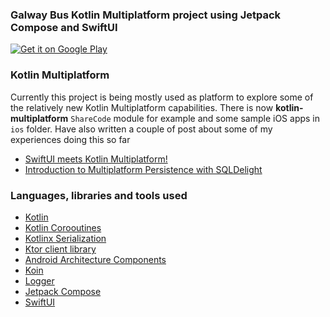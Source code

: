 ### Galway Bus Kotlin Multiplatform project using Jetpack Compose and SwiftUI


[![Get it on Google Play](https://play.google.com/intl/en_us/badges/images/generic/en-play-badge.png)](https://play.google.com/store/apps/details?id=com.surrus.galwaybus)


### Kotlin Multiplatform

Currently this project is being mostly used as platform to explore some of the relatively new Kotlin Multiplatform
capabilities.  There is now **kotlin-multiplatform** `ShareCode` module for example and some sample iOS apps in `ios` folder. Have also 
written a couple of post about some of my experiences doing this so far

* [SwiftUI meets Kotlin Multiplatform!](https://johnoreilly.dev/2019/06/08/swiftui-meetings-kotlin-multiplatform.html)
* [Introduction to Multiplatform Persistence with SQLDelight](https://johnoreilly.dev/posts/sqldelight-multiplatform/)


### Languages, libraries and tools used

* [Kotlin](https://kotlinlang.org/)
* [Kotlin Corooutines](https://kotlinlang.org/docs/reference/coroutines-overview.html)
* [Kotlinx Serialization](https://github.com/Kotlin/kotlinx.serialization)
* [Ktor client library](https://github.com/ktorio/ktor)
* [Android Architecture Components](https://developer.android.com/topic/libraries/architecture/index.html)
* [Koin](https://github.com/InsertKoinIO/koin)
* [Logger](https://github.com/orhanobut/logger)
* [Jetpack Compose](https://developer.android.com/jetpack/compose)
* [SwiftUI](https://developer.apple.com/documentation/swiftui)
